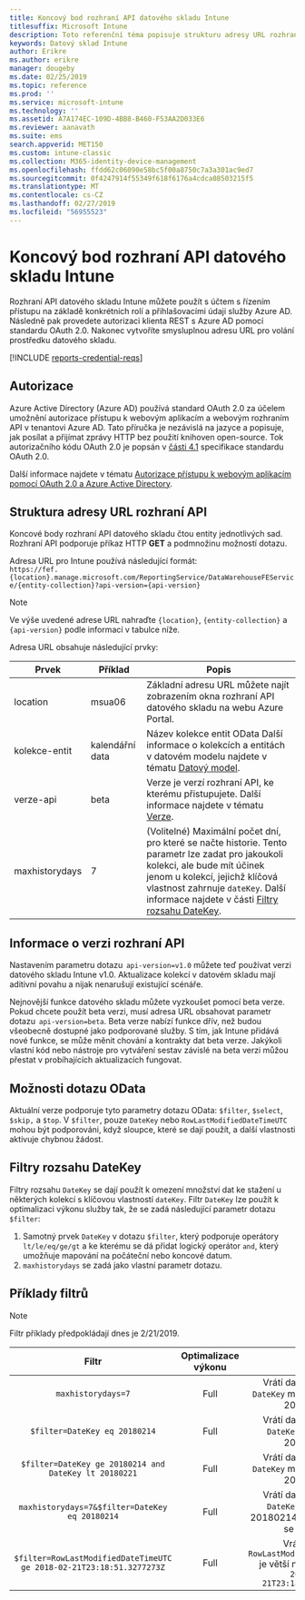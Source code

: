 ```yaml
---
title: Koncový bod rozhraní API datového skladu Intune
titlesuffix: Microsoft Intune
description: Toto referenční téma popisuje strukturu adresy URL rozhraní API Microsoft Intune Data Warehouse. Jsou uvedeny příklady filtrů.
keywords: Datový sklad Intune
author: Erikre
ms.author: erikre
manager: dougeby
ms.date: 02/25/2019
ms.topic: reference
ms.prod: ''
ms.service: microsoft-intune
ms.technology: ''
ms.assetid: A7A174EC-109D-4BB8-B460-F53AA2D033E6
ms.reviewer: aanavath
ms.suite: ems
search.appverid: MET150
ms.custom: intune-classic
ms.collection: M365-identity-device-management
ms.openlocfilehash: ffdd62c06090e58bc5f00a8750c7a3a301ac9ed7
ms.sourcegitcommit: 0f4247914f55349f618f6176a4cdca08503215f5
ms.translationtype: MT
ms.contentlocale: cs-CZ
ms.lasthandoff: 02/27/2019
ms.locfileid: "56955523"
---
```

# <a name="intune-data-warehouse-api-endpoint"></a>Koncový bod rozhraní API datového skladu Intune

Rozhraní API datového skladu Intune můžete použít s účtem s řízením přístupu na základě konkrétních rolí a přihlašovacími údaji služby Azure AD. Následně pak provedete autorizaci klienta REST s Azure AD pomocí standardu OAuth 2.0. Nakonec vytvoříte smysluplnou adresu URL pro volání prostředku datového skladu.

[!INCLUDE [reports-credential-reqs](./includes/reports-credential-reqs.md)]

## <a name="authorization"></a>Autorizace

Azure Active Directory (Azure AD) používá standard OAuth 2.0 za účelem umožnění autorizace přístupu k webovým aplikacím a webovým rozhraním API v tenantovi Azure AD. Tato příručka je nezávislá na jazyce a popisuje, jak posílat a přijímat zprávy HTTP bez použití knihoven open-source. Tok autorizačního kódu OAuth 2.0 je popsán v [části 4.1](https://tools.ietf.org/html/rfc6749#section-4.1) specifikace standardu OAuth 2.0.

Další informace najdete v tématu [Autorizace přístupu k webovým aplikacím pomocí OAuth 2.0 a Azure Active Directory](https://docs.microsoft.com/azure/active-directory/develop/active-directory-protocols-oauth-code).

## <a name="api-url-structure"></a>Struktura adresy URL rozhraní API

Koncové body rozhraní API datového skladu čtou entity jednotlivých sad. Rozhraní API podporuje příkaz HTTP **GET** a podmnožinu možností dotazu.

Adresa URL pro Intune používá následující formát:  
`https://fef.{location}.manage.microsoft.com/ReportingService/DataWarehouseFEService/{entity-collection}?api-version={api-version}`

> [!NOTE]
> Ve výše uvedené adrese URL nahraďte `{location}`, `{entity-collection}` a `{api-version}` podle informací v tabulce níže.

Adresa URL obsahuje následující prvky:

| Prvek | Příklad | Popis |
|-------------------|------------|--------------------------------------------------------------------------------------------------------------------|
| location | msua06 | Základní adresu URL můžete najít zobrazením okna rozhraní API datového skladu na webu Azure Portal. |
| kolekce-entit | kalendářní data | Název kolekce entit OData Další informace o kolekcích a entitách v datovém modelu najdete v tématu [Datový model](reports-ref-data-model.md). |
| verze-api | beta | Verze je verzí rozhraní API, ke kterému přistupujete. Další informace najdete v tématu [Verze](#API-version-information). |
| maxhistorydays | 7 | (Volitelné) Maximální počet dní, pro které se načte historie. Tento parametr lze zadat pro jakoukoli kolekci, ale bude mít účinek jenom u kolekcí, jejichž klíčová vlastnost zahrnuje `dateKey`. Další informace najdete v části [Filtry rozsahu DateKey](reports-api-url.md#datekey-range-filters). |

## <a name="api-version-information"></a>Informace o verzi rozhraní API

Nastavením parametru dotazu  `api-version=v1.0` můžete teď používat verzi datového skladu Intune v1.0. Aktualizace kolekcí v datovém skladu mají aditivní povahu a nijak nenarušují existující scénáře.

Nejnovější funkce datového skladu můžete vyzkoušet pomocí beta verze. Pokud chcete použít beta verzi, musí adresa URL obsahovat parametr dotazu  `api-version=beta`. Beta verze nabízí funkce dřív, než budou všeobecně dostupné jako podporované služby. S tím, jak Intune přidává nové funkce, se může měnit chování a kontrakty dat beta verze. Jakýkoli vlastní kód nebo nástroje pro vytváření sestav závislé na beta verzi můžou přestat v probíhajících aktualizacích fungovat.

## <a name="odata-query-options"></a>Možnosti dotazu OData

Aktuální verze podporuje tyto parametry dotazu OData: `$filter`, `$select`, `$skip,` a `$top`. V `$filter`, pouze `DateKey` nebo `RowLastModifiedDateTimeUTC` mohou být podporováni, když sloupce, které se dají použít, a další vlastnosti aktivuje chybnou žádost.

## <a name="datekey-range-filters"></a>Filtry rozsahu DateKey

Filtry rozsahu `DateKey` se dají použít k omezení množství dat ke stažení u některých kolekcí s klíčovou vlastností `dateKey`. Filtr `DateKey` lze použít k optimalizaci výkonu služby tak, že se zadá následující parametr dotazu `$filter`:

1.  Samotný prvek `DateKey` v dotazu `$filter`, který podporuje operátory `lt/le/eq/ge/gt` a ke kterému se dá přidat logický operátor `and`, který umožňuje mapování na počáteční nebo koncové datum.
2.  `maxhistorydays` se zadá jako vlastní parametr dotazu.<br>

## <a name="filter-examples"></a>Příklady filtrů

> [!NOTE]
> Filtr příklady předpokládají dnes je 2/21/2019.

|                             Filtr                             |           Optimalizace výkonu           |                                          Popis                                          |
|:--------------------------------------------------------------:|:--------------------------------------------:|:---------------------------------------------------------------------------------------------:|
|    `maxhistorydays=7`                                            |    Full                                      |    Vrátí data s hodnotou `DateKey` mezi 20180214 a 20180221.                                     |
|    `$filter=DateKey eq 20180214`                                 |    Full                                      |    Vrátí data s hodnotou `DateKey` rovnající se 20180214.                                                    |
|    `$filter=DateKey ge 20180214 and DateKey lt 20180221`         |    Full                                      |    Vrátí data s hodnotou `DateKey` mezi 20180214 a 20180220.                                     |
|    `maxhistorydays=7&$filter=DateKey eq 20180214`                |    Full                                      |    Vrátí data s hodnotou `DateKey` rovnající se 20180214. `maxhistorydays` se ignoruje.                            |
|    `$filter=RowLastModifiedDateTimeUTC ge 2018-02-21T23:18:51.3277273Z`                                |    Full                                       |    Vrátit data s `RowLastModifiedDateTimeUTC` je větší než nebo rovno `2018-02-21T23:18:51.3277273Z`                             |
